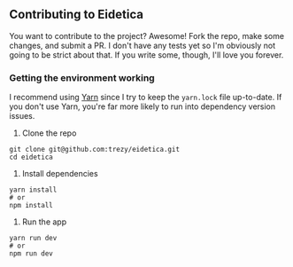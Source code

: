 ## Contributing to Eidetica

You want to contribute to the project? Awesome! Fork the repo, make some changes, and submit a PR. I don't have any tests yet so I'm obviously not going to be strict about that. If you write some, though, I'll love you forever.

### Getting the environment working

I recommend using [Yarn](https://yarnpkg.com/en/) since I try to keep the `yarn.lock` file up-to-date. If you don't use Yarn, you're far more likely to run into dependency version issues.

1. Clone the repo
  ```
  git clone git@github.com:trezy/eidetica.git
  cd eidetica
  ```
1. Install dependencies
  ```shell
  yarn install
  # or
  npm install
  ```
1. Run the app
  ```shell
  yarn run dev
  # or
  npm run dev
  ```
